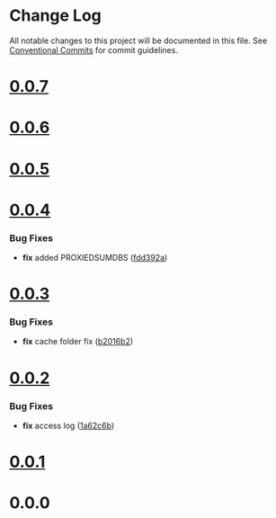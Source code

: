 # Change Log

All notable changes to this project will be documented in this file.
See [Conventional Commits](https://conventionalcommits.org) for commit guidelines.



# [0.0.7](https://github.com/querycap/goproxy/compare/v0.0.6...v0.0.7)


# [0.0.6](https://github.com/querycap/goproxy/compare/v0.0.5...v0.0.6)



# [0.0.5](https://github.com/querycap/goproxy/compare/v0.0.4...v0.0.5)



# [0.0.4](https://github.com/querycap/goproxy/compare/v0.0.3...v0.0.4)

### Bug Fixes

* **fix** added PROXIEDSUMDBS ([fdd392a](https://github.com/querycap/goproxy/commit/fdd392a799c695d78856ace749052e8180bb7818))



# [0.0.3](https://github.com/querycap/goproxy/compare/v0.0.2...v0.0.3)

### Bug Fixes

* **fix** cache folder fix ([b2016b2](https://github.com/querycap/goproxy/commit/b2016b20800657a6989dc3bc6435adfd08ebbf88))



# [0.0.2](https://github.com/querycap/goproxy/compare/v0.0.1...v0.0.2)

### Bug Fixes

* **fix** access log ([1a62c6b](https://github.com/querycap/goproxy/commit/1a62c6bc6b452239eb268063a8b138a2d0939c8f))



# [0.0.1](https://github.com/querycap/goproxy/compare/v0.0.0...v0.0.1)



# 0.0.0
